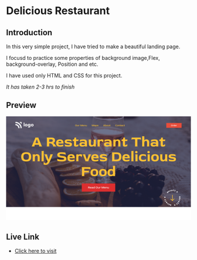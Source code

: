 
# Delicious Restaurant
## Introduction

In this very simple project, I have tried to make a beautiful landing page.

I focusd to practice some properties of background image,Flex, background-overlay, Position and etc.

I have used only HTML and CSS for this project.

*It has taken 2-3 hrs to finish*


## Preview

![App Screenshot](https://raw.githubusercontent.com/itamim345/delicious-restuarent/main/delicious-restuarent.png)


## Live Link

 - [Click here to visit](https://delicious-restuarent-landing-page01.netlify.app/)
 
